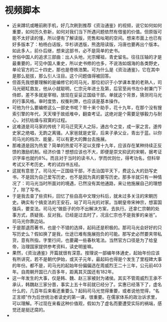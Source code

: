 # 视频脚本
- 近来蹲坑或睡前刷手机，好几次刷到推荐《资治通鉴》的视频，说它如何如何重要，如何历久弥新，如何对我们当下所遇问题依然有借鉴的价值。但原版可能不太好读的懂，所以便有了解读版，兜售和吆喝的空间。想来市面上也已有好多版本了：柏杨白话版，华杉讲透版，熊逸陪读版，冯唐也要再出个版本。如此多人，前仆后继，想来这部书，必不是简单的史书。
- 世俗中国人的追求三部曲：出人头地，光宗耀祖，青史留名。往往压轴的才是最重要的，可见中国人重史，所以史书修的也多，不说浩如烟海的各类野史，单论官方的二十四史，那也是卷帙浩繁。可为什么是《资治通鉴》，它在其中是那么挺拔，那么引人注目。这个问题值得被回答。
- 但首先我想要理解的是编修它的司马光，那位初识于小学课本里的老熟人，司马光砸缸救友，他从小就聪明，仁宗元年进士及第，后官至尚书左仆射兼门下侍郎，差不多就是宰相，放现在妥妥正国级干部。单就这个背景，猜测司马光的行事风格。审时度势，权衡利弊，也应该是基本操作。
- 可他为什么要编修这么一部史书呢？带十来个助手，花十九年，在那个没有搜索引擎的年代，天天埋于故纸堆中，翻查考证。这绝对是个需要足够毅力与耐心，对抗枯燥与寂寞的过程。
- 这难道是司马家的传统？司马迁究天人之际，通古今之变，成一家之言。遂传史家之绝唱，无韵之离骚。人家爸就是史官，后来子承父业，青出于蓝。以你司马光的档次、能量，可以有更大的舞台去施展。
- 那难道是因为热爱？简单的热爱可不足以支撑十九年，应该存在某种持续正反馈的激励机制。经济价值？想想应该也不大，即便是崇文抑武的宋朝，据考证识字率也就约8%。而且对于当时的读书人，学而优则仕，得考功名，但科举考试又不考历史，考的试四书五经。
- 这就有意思了。司马光一正国级干部，不去治国平天下，费这么大的劲写史书，不是因为自己爱写历史，也不是因为真的要写历史。那多半就只有一种情况了：司马光当时所面对的境遇，已然没有其他通路，来让他施展自己的理想了，除了写书。
- 于是我去查了些资料，回忆了些自高中文理分科后，就未过多关注的宋朝历史。确实有个搞变法的王安石，站了司马光的对家。当朝皇帝宋神宗，想富国强兵，要变法。司马光“做臣子的你不出解决方案，去执行。还拿仁宗朝的处事方式，质疑我、反对我。已经是过去时了，况且仁宗也不是我爹的亲爸”。司马光你靠边站。
- 于是那退而著书，也是个不错的选择，起码还是积极的。那司马光会好好的只写历史么？假如换了是我，仕途已难有施展抱负的可能。那写史必然要夹带私货，意有所指，字里行间，也要藏一些春秋笔法。当然官方口径是为了给皇帝，治理国家提供参考资料，读史明鉴嘛。
- 果然，《资治通鉴》开篇就很有深意。按理说一部编年体通史，起始年份应该有所讲究，若不是朝代伊始，或天子元年，最起码也得是个发生了里程碑大事的年份。都不是，司马光的起始年份偏偏选在周威烈王二十三年，公元前403年。自周朝开国已六百多年，距离其灭国还有182年。
- 这一年发生的大事，仅是韩、魏、赵三家被封为诸侯。其实不管周威烈王承不承认，韩魏赵三家分晋，事实上五十年前就已经分了。实惠已经落下了，虚名什么的，几百年后来看还重要么？起码司马光觉得重要，或者说他觉得，“名正言顺”作为后世统治者读史的第一课，很重要。在儒家体系的政治诉求里，可以理解。不过现在来看这种价值观，假如为了虚名而要遭受实际的祸端，感觉还是挺迂腐的。
-
